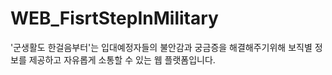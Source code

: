 # WEB_FisrtStepInMilitary
'군생활도 한걸음부터'는 입대예정자들의 불안감과 궁금증을 해결해주기위해 보직별 정보를 제공하고 자유롭게 소통할 수 있는 웹 플랫폼입니다.
